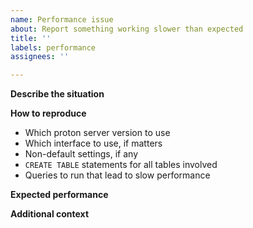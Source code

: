 ```yaml
---
name: Performance issue
about: Report something working slower than expected
title: ''
labels: performance
assignees: ''

---
```


<!-- you don't have to strictly follow this form -->

**Describe the situation**
<!-- What exactly works slower than expected? -->

**How to reproduce**
* Which proton server version to use
* Which interface to use, if matters
* Non-default settings, if any
* `CREATE TABLE` statements for all tables involved
* Queries to run that lead to slow performance

**Expected performance**
<!-- What are your performance expectation, why do you think they are realistic? Has it been working faster in older proton releases? Is it working faster in some specific other system? -->

**Additional context**
<!-- Add any other context about the problem here. -->
